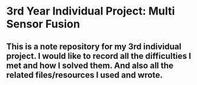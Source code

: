# 3rd Year Individual Project: Multi Sensor Fusion
## This is a note repository for my 3rd individual project. I would like to record all the difficulties I met and how I solved them. And also all the related files/resources I used and wrote.
